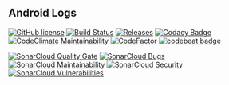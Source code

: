 ## Android Logs

[![GitHub license](https://img.shields.io/github/license/xRahul/Android-Logs.svg)](https://github.com/xRahul/Android-Logs/blob/master/License.txt)
[![Build Status](https://travis-ci.org/xRahul/Android-Logs.svg?branch=master)](https://travis-ci.org/xRahul/Android-Logs)
[![Releases](https://img.shields.io/github/release/xRahul/Android-Logs.svg)](https://github.com/xRahul/Android-Logs/releases/latest)
[![Codacy Badge](https://api.codacy.com/project/badge/Grade/0ea384905c664fd9b05e97a08feee4c0)](https://www.codacy.com/app/xRahul/Android-Logs)
[![CodeClimate Maintainability](https://api.codeclimate.com/v1/badges/0cd4f3ad55d1011b7057/maintainability)](https://codeclimate.com/github/xRahul/Android-Logs/maintainability)
[![CodeFactor](https://www.codefactor.io/repository/github/xrahul/android-logs/badge)](https://www.codefactor.io/repository/github/xrahul/android-logs)
[![codebeat badge](https://codebeat.co/badges/8c79c3fd-b214-4080-9ff5-50106e44ecc5)](https://codebeat.co/projects/github-com-xrahul-android-logs-master)

[![SonarCloud Quality Gate](https://sonarcloud.io/api/project_badges/measure?project=Android-Logs%3Aapp&metric=alert_status)](https://sonarcloud.io/dashboard?id=Android-Logs%3Aapp)
[![SonarCloud Bugs](https://sonarcloud.io/api/project_badges/measure?project=Android-Logs%3Aapp&metric=bugs)](https://sonarcloud.io/dashboard?id=Android-Logs%3Aapp)
[![SonarCloud Maintainability](https://sonarcloud.io/api/project_badges/measure?project=Android-Logs%3Aapp&metric=sqale_rating)](https://sonarcloud.io/dashboard?id=Android-Logs%3Aapp)
[![SonarCloud Security](https://sonarcloud.io/api/project_badges/measure?project=Android-Logs%3Aapp&metric=security_rating)](https://sonarcloud.io/dashboard?id=Android-Logs%3Aapp)
[![SonarCloud Vulnerabilities](https://sonarcloud.io/api/project_badges/measure?project=Android-Logs%3Aapp&metric=vulnerabilities)](https://sonarcloud.io/dashboard?id=Android-Logs%3Aapp)
